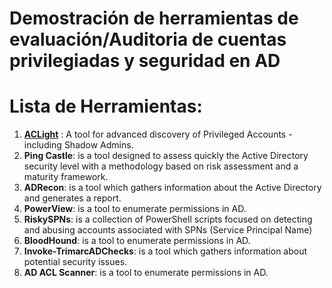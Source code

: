 # Demostración de herramientas de evaluación/Auditoria de cuentas privilegiadas y seguridad en AD

# Lista de Herramientas:
1. [**ACLight**](https://github.com/cyberark/ACLight) : A tool for advanced discovery of Privileged Accounts - including Shadow Admins.
2. **Ping Castle**: is a tool designed to assess quickly the Active Directory security level with a methodology based on risk assessment and a maturity framework.
3. **ADRecon**: is a tool which gathers information about the Active Directory and generates a report.
4. **PowerView**: is a tool to enumerate permissions in AD.
5. **RiskySPNs**: is a collection of PowerShell scripts focused on detecting and abusing accounts associated with SPNs (Service Principal Name)
6. **BloodHound**: is a tool to enumerate permissions in AD.
7. **Invoke-TrimarcADChecks**: is a tool which gathers information about potential security issues.
8. **AD ACL Scanner**: is a tool to enumerate permissions in AD.


